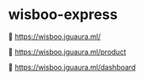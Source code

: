 # wisboo-express

🚀 https://wisboo.jguaura.ml/

🚀 https://wisboo.jguaura.ml/product

🚀 https://wisboo.jguaura.ml/dashboard
